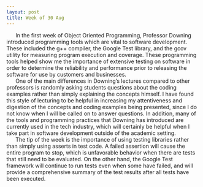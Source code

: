 ```yaml
---
layout: post
title: Week of 30 Aug
---
```


&nbsp;&nbsp;&nbsp;&nbsp;&nbsp;&nbsp;In the first week of Object Oriented Programming, Professor Downing introduced programming tools which are vital to software development. These included the g++ compiler, the Google Test library, and the gcov utility for measuring program execution and coverage. These programming tools helped show me the importance of extensive testing on software in order to determine the reliability and performance prior to releasing the software for use by customers and businesses. <br>
&nbsp;&nbsp;&nbsp;&nbsp;&nbsp;&nbsp;One of the main differences in Downing’s lectures compared to other professors is randomly asking students questions about the coding examples rather than simply explaining the concepts himself. I have found this style of lecturing to be helpful in increasing my attentiveness and digestion of the concepts and coding examples being presented, since I do not know when I will be called on to answer questions. In addition, many of the tools and programming practices that Downing has introduced are currently used in the tech industry, which will certainly be helpful when I take part in software development outside of the academic setting.<br>
&nbsp;&nbsp;&nbsp;&nbsp;&nbsp;&nbsp;The tip of the week is the importance of using testing libraries rather than simply using asserts in test code. A failed assertion will cause the entire program to stop, which is unfavorable behavior when there are tests that still need to be evaluated. On the other hand, the Google Test framework will continue to run tests even when some have failed, and will provide a comprehensive summary of the test results after all tests have been executed.

